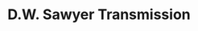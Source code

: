 ---
title: "D.W. Sawyer Transmission"
url: /chesapeake/d-w-sawyer-transmission/
shop: Autowerkstatt
---